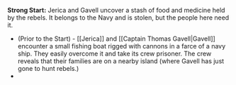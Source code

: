 **Strong Start:** Jerica and Gavell uncover a stash of food and medicine held by the rebels.  It belongs to the Navy and is stolen, but the people here need it.
- (Prior to the Start) - [[Jerica]] and [[Captain Thomas Gavell|Gavell]] encounter a small fishing boat rigged with cannons in a farce of a navy ship.  They easily overcome it and take its crew prisoner.  The crew reveals that their families are on a nearby island (where Gavell has just gone to hunt rebels.)
- 